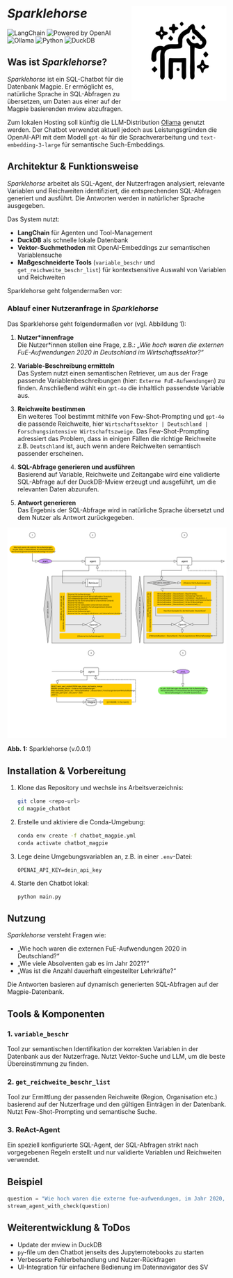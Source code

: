 # *Sparklehorse* <img src="img/sparklehorse_logo.svg" align="right" height="218" alt="Sparklehorse Logo" />

![LangChain](https://img.shields.io/badge/Powered%20by-LangChain-blue)
![Powered by OpenAI](https://img.shields.io/badge/Powered%20by-OpenAI-%23412991?logo=openai&logoColor=white)
![Ollama](https://img.shields.io/badge/Ollama-LLM%20Integration-orange)
![Python](https://img.shields.io/badge/Developed%20with-Python-yellow)
![DuckDB](https://img.shields.io/badge/Fast%20Queries-DuckDB-green)

## Was ist *Sparklehorse*?

*Sparklehorse* ist ein SQL-Chatbot für die Datenbank Magpie. Er ermöglicht es, natürliche Sprache in SQL-Abfragen zu übersetzen, um Daten aus einer auf der Magpie basierenden mview abzufragen. 

Zum lokalen Hosting soll künftig die LLM-Distribution [Ollama](https://ollama.com/) genutzt werden. Der Chatbot verwendet aktuell jedoch aus Leistungsgründen die OpenAI-API mit dem Modell `gpt-4o` für die Sprachverarbeitung und `text-embedding-3-large` für semantische Such-Embeddings.

## Architektur & Funktionsweise

*Sparklehorse* arbeitet als SQL-Agent, der Nutzerfragen analysiert, relevante Variablen und Reichweiten identifiziert, die entsprechenden SQL-Abfragen generiert und ausführt. Die Antworten werden in natürlicher Sprache ausgegeben.

Das System nutzt:

- **LangChain** für Agenten und Tool-Management
- **DuckDB** als schnelle lokale Datenbank
- **Vektor-Suchmethoden** mit OpenAI-Embeddings zur semantischen Variablensuche
- **Maßgeschneiderte Tools** (`variable_beschr` und `get_reichweite_beschr_list`) für kontextsensitive Auswahl von Variablen und Reichweiten

Sparklehorse geht folgendermaßen vor: 

### Ablauf einer Nutzeranfrage in *Sparklehorse*

Das Sparklehorse geht folgendermaßen vor (vgl. Abbildung 1): 

1. **Nutzer\*innenfrage**  
   Die Nutzer\*innen stellen eine Frage, z.B.: 
   _„Wie hoch waren die externen FuE-Aufwendungen 2020 in Deutschland im Wirtschaftssektor?“_

2. **Variable-Beschreibung ermitteln**  
   Das System nutzt einen semantischen Retriever, um aus der Frage passende Variablenbeschreibungen (hier: `Externe FuE-Aufwendungen`) zu finden. Anschließend wählt ein `gpt-4o` die inhaltlich passendste Variable aus.

3. **Reichweite bestimmen**  
      Ein weiteres Tool bestimmt mithilfe von Few-Shot-Prompting und `gpt-4o` die passende Reichweite, hier `Wirtschaftssektor | Deutschland | Forschungsintensive Wirtschaftszweige`. Das Few-Shot-Prompting adressiert das Problem, dass in einigen Fällen die richtige Reichweite z.B. `Deutschland` ist, auch wenn andere Reichweiten semantisch passender erscheinen.

4. **SQL-Abfrage generieren und ausführen**  
   Basierend auf Variable, Reichweite und Zeitangabe wird eine validierte SQL-Abfrage auf der DuckDB-Mview erzeugt und ausgeführt, um die relevanten Daten abzurufen.

5. **Antwort generieren**  
   Das Ergebnis der SQL-Abfrage wird in natürliche Sprache übersetzt und dem Nutzer als Antwort zurückgegeben.


![Aktuelles Modell](img/curent_model_v_0.0.1.svg)

**Abb. 1:** Sparklehorse (v.0.0.1)

## Installation & Vorbereitung

1. Klone das Repository und wechsle ins Arbeitsverzeichnis:
    ```bash
    git clone <repo-url>
    cd magpie_chatbot
    ```

2. Erstelle und aktiviere die Conda-Umgebung:
    ```bash
    conda env create -f chatbot_magpie.yml
    conda activate chatbot_magpie
    ```

3. Lege deine Umgebungsvariablen an, z.B. in einer `.env`-Datei:
    ```
    OPENAI_API_KEY=dein_api_key
    ```

4. Starte den Chatbot lokal:
    ```bash
    python main.py
    ```

## Nutzung

*Sparklehorse* versteht Fragen wie:

- „Wie hoch waren die externen FuE-Aufwendungen 2020 in Deutschland?“
- „Wie viele Absolventen gab es im Jahr 2021?“
- „Was ist die Anzahl dauerhaft eingestellter Lehrkräfte?“

Die Antworten basieren auf dynamisch generierten SQL-Abfragen auf der Magpie-Datenbank.

## Tools & Komponenten

### 1. `variable_beschr`

Tool zur semantischen Identifikation der korrekten Variablen in der Datenbank aus der Nutzerfrage. Nutzt Vektor-Suche und LLM, um die beste Übereinstimmung zu finden.

### 2. `get_reichweite_beschr_list`

Tool zur Ermittlung der passenden Reichweite (Region, Organisation etc.) basierend auf der Nutzerfrage und den gültigen Einträgen in der Datenbank. Nutzt Few-Shot-Prompting und semantische Suche.

### 3. ReAct-Agent

Ein speziell konfigurierte SQL-Agent, der SQL-Abfragen strikt nach vorgegebenen Regeln erstellt und nur validierte Variablen und Reichweiten verwendet.

## Beispiel

```python
question = "Wie hoch waren die externe fue-aufwendungen, im Jahr 2020, in Deutschland, im wirtschaftssektor, bei forschungsintensive wirtschaftszweige Forschung?"
stream_agent_with_check(question)
```

## Weiterentwicklung & ToDos

- Update der mview in DuckDB
- `py`-file um den Chatbot jenseits des Jupyternotebooks zu starten
- Verbesserte Fehlerbehandlung und Nutzer-Rückfragen
- UI-Integration für einfachere Bedienung im Datennavigator des SV